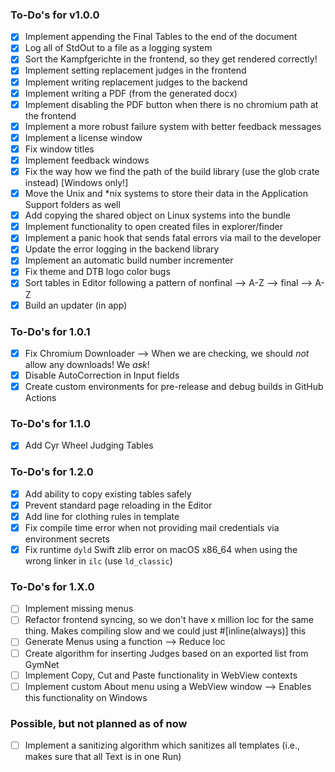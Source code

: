 ### To-Do's for v1.0.0

- [x] Implement appending the Final Tables to the end of the document
- [x] Log all of StdOut to a file as a logging system
- [x] Sort the Kampfgerichte in the frontend, so they get rendered correctly!
- [x] Implement setting replacement judges in the frontend
- [x] Implement writing replacement judges to the backend
- [x] Implement writing a PDF (from the generated docx)
- [x] Implement disabling the PDF button when there is no chromium path at the frontend
- [x] Implement a more robust failure system with better feedback messages
- [x] Implement a license window
- [x] Fix window titles
- [x] Implement feedback windows
- [x] Fix the way how we find the path of the build library (use the glob crate instead) [Windows only!]
- [x] Move the Unix and *nix systems to store their data in the Application Support folders as well
- [x] Add copying the shared object on Linux systems into the bundle
- [x] Implement functionality to open created files in explorer/finder
- [x] Implement a panic hook that sends fatal errors via mail to the developer
- [x] Update the error logging in the backend library
- [x] Implement an automatic build number incrementer
- [x] Fix theme and DTB logo color bugs
- [x] Sort tables in Editor following a pattern of nonfinal --> A-Z --> final --> A-Z
- [x] Build an updater (in app)

### To-Do's for 1.0.1
- [x] Fix Chromium Downloader --> When we are checking, we should *not* allow any downloads! We *ask*!
- [x] Disable AutoCorrection in Input fields
- [x] Create custom environments for pre-release and debug builds in GitHub Actions

### To-Do's for 1.1.0
- [x] Add Cyr Wheel Judging Tables

### To-Do's for 1.2.0
- [x] Add ability to copy existing tables safely
- [x] Prevent standard page reloading in the Editor
- [x] Add line for clothing rules in template
- [x] Fix compile time error when not providing mail credentials via environment secrets
- [x] Fix runtime `dyld` Swift zlib error on macOS x86_64 when using the wrong linker in `ilc` (use `ld_classic`)

### To-Do's for 1.X.0
- [ ] Implement missing menus
- [ ] Refactor frontend syncing, so we don't have x million loc for the same thing. Makes compiling slow and we could just #[inline(always)] this
- [ ] Generate Menus using a function --> Reduce loc
- [ ] Create algorithm for inserting Judges based on an exported list from GymNet
- [ ] Implement Copy, Cut and Paste functionality in WebView contexts
- [ ] Implement custom About menu using a WebView window --> Enables this functionality on Windows

### Possible, but not planned as of now
- [ ] Implement a sanitizing algorithm which sanitizes all templates (i.e., makes sure that all Text is in one Run)
